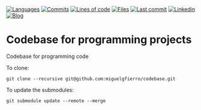 [![Languages](https://img.shields.io/github/languages/count/miguelgfierro/codebase?style=flat&color=yellow)](https://api.github.com/repos/miguelgfierro/codebase/languages)
[![Commits](https://img.shields.io/github/commit-activity/y/miguelgfierro/codebase.svg?style=flat&color=success)](https://github.com/miguelgfierro/codebase/commits/master)
[![Lines of code](https://tokei.rs/b1/github/miguelgfierro/codebase)](https://github.com/miguelgfierro/codebase/graphs/contributors)
[![Files](https://tokei.rs/b1/github/miguelgfierro/codebase?category=files)](https://github.com/miguelgfierro/codebase/graphs/contributors)
[![Last commit](https://img.shields.io/github/last-commit/miguelgfierro/codebase.svg?style=flat)](https://github.com/miguelgfierro/codebase/commits/master)
[![Linkedin](https://img.shields.io/badge/Linkedin-Follow%20Miguel-blue?logo=linkedin)](https://www.linkedin.com/in/miguelgfierro/)
[![Blog](https://img.shields.io/badge/Blog-Visit%20miguelgfierro.com-blue.svg)](https://miguelgfierro.com)

# Codebase for programming projects

Codebase for programming code

To clone:

    git clone --recursive git@github.com:miguelgfierro/codebase.git

To update the submodules:

    git submodule update --remote --merge



